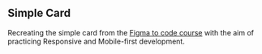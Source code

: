 ## Simple Card

Recreating the simple card from the [Figma to code course](https://scrimba.com/learn/figmatocode) with the aim of practicing Responsive and Mobile-first development.
